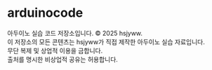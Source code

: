 # arduinocode
아두이노 실습 코드 저장소입니다.
© 2025 hsjyww.  
이 저장소의 모든 콘텐츠는 hsjyww가 직접 제작한 아두이노 실습 자료입니다.  
무단 복제 및 상업적 이용을 금합니다.  
출처를 명시한 비상업적 공유는 허용합니다.
